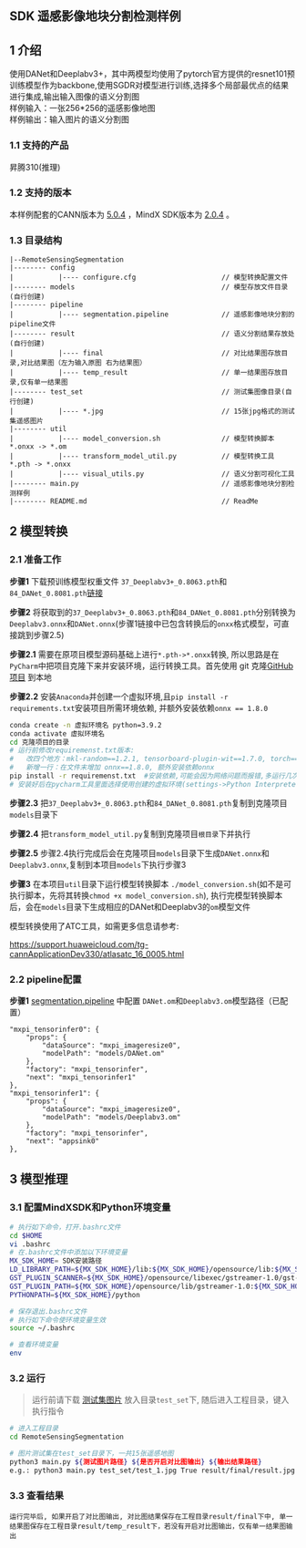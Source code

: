 ## SDK 遥感影像地块分割检测样例

## 1 介绍
使用DANet和Deeplabv3+，其中两模型均使用了pytorch官方提供的resnet101预训练模型作为backbone,使用SGDR对模型进行训练,选择多个局部最优点的结果进行集成,输出输入图像的语义分割图 \
样例输入：一张256*256的遥感影像地图\
样例输出：输入图片的语义分割图

### 1.1 支持的产品
昇腾310(推理)

### 1.2 支持的版本
本样例配套的CANN版本为 [5.0.4](https://www.hiascend.com/software/cann/commercial) ，MindX SDK版本为 [2.0.4](https://www.hiascend.com/software/Mindx-sdk) 。

### 1.3 目录结构
```
|--RemoteSensingSegmentation
|-------- config
|           |---- configure.cfg                     // 模型转换配置文件
|-------- models                                    // 模型存放文件目录(自行创建)
|-------- pipeline
|           |---- segmentation.pipeline             // 遥感影像地块分割的pipeline文件
|-------- result                                    // 语义分割结果存放处(自行创建)
|           |---- final                             // 对比结果图存放目录,对比结果图（左为输入原图 右为结果图）
|           |---- temp_result                       // 单一结果图存放目录,仅有单一结果图
|-------- test_set                                  // 测试集图像目录(自行创建)
|           |---- *.jpg                             // 15张jpg格式的测试集遥感图片
|-------- util
|           |---- model_conversion.sh               // 模型转换脚本 *.onxx -> *.om
|           |---- transform_model_util.py           // 模型转换工具 *.pth -> *.onxx
|           |---- visual_utils.py                   // 语义分割可视化工具
|-------- main.py                                   // 遥感影像地块分割检测样例
|-------- README.md                                 // ReadMe 
```

## 2 模型转换

### 2.1 准备工作

**步骤1** 下载预训练模型权重文件 `37_Deeplabv3+_0.8063.pth`和`84_DANet_0.8081.pth`[链接](https://mindx.sdk.obs.cn-north-4.myhuaweicloud.com/mindxsdk-referenceapps%20/contrib/RemoteSensingSegmentation/models.zip)

**步骤2** 将获取到的`37_Deeplabv3+_0.8063.pth`和`84_DANet_0.8081.pth`分别转换为 `Deeplabv3.onnx`和`DANet.onnx`(步骤1链接中已包含转换后的`onxx`格式模型，可直接跳到步骤2.5)

**步骤2.1** 需要在原项目模型源码基础上进行`*.pth->*.onxx`转换, 所以思路是在`PyCharm`中把项目克隆下来并安装环境，运行转换工具。首先使用 git 克隆[GitHub项目](https://github.com/JasmineRain/NAIC_AI-RS/blob/master) 到本地

**步骤2.2** 安装`Anaconda`并创建一个虚拟环境,且`pip install -r requirements.txt`安装项目所需环境依赖, 并额外安装依赖`onnx == 1.8.0`
```bash
conda create -n 虚拟环境名 python=3.9.2
conda activate 虚拟环境名
cd 克隆项目的目录
# 运行前修改requiremenst.txt版本:
#   改四个地方：mkl-random==1.2.1, tensorboard-plugin-wit==1.7.0, torch==1.8.0, torchvision==0.9.0
#   新增一行：在文件末增加 onnx==1.8.0, 额外安装依赖onnx
pip install -r requiremenst.txt  #安装依赖,可能会因为网络问题而报错,多运行几次
# 安装好后在pycharm工具里面选择使用创建的虚拟环境(settings->Python Interpreter)
```
**步骤2.3** 把`37_Deeplabv3+_0.8063.pth`和`84_DANet_0.8081.pth`复制到克隆项目`models`目录下

**步骤2.4** 把`transform_model_util.py`复制到克隆项目`根目录`下并执行

**步骤2.5** 步骤2.4执行完成后会在克隆项目`models`目录下生成`DANet.onnx`和`Deeplabv3.onnx`,复制到本项目`models`下执行步骤3

**步骤3** 在本项目`util`目录下运行模型转换脚本 `./model_conversion.sh`(如不是可执行脚本，先将其转换`chmod +x model_conversion.sh`), 执行完模型转换脚本后，会在`models`目录下生成相应的DANet和Deeplabv3的`om`模型文件

模型转换使用了ATC工具，如需更多信息请参考:

 https://support.huaweicloud.com/tg-cannApplicationDev330/atlasatc_16_0005.html

### 2.2 pipeline配置

**步骤1** [segmentation.pipeline](./pipeline/segmentation.pipeline) 中配置 `DANet.om`和`Deeplabv3.om`模型路径（已配置）
```
"mxpi_tensorinfer0": {
    "props": {
        "dataSource": "mxpi_imageresize0",
        "modelPath": "models/DANet.om"
    },
    "factory": "mxpi_tensorinfer",
    "next": "mxpi_tensorinfer1"
},
"mxpi_tensorinfer1": {
    "props": {
        "dataSource": "mxpi_imageresize0",
        "modelPath": "models/Deeplabv3.om"
    },
    "factory": "mxpi_tensorinfer",
    "next": "appsink0"
},
```

## 3 模型推理

### 3.1 配置MindXSDK和Python环境变量
```bash
# 执行如下命令，打开.bashrc文件
cd $HOME
vi .bashrc
# 在.bashrc文件中添加以下环境变量
MX_SDK_HOME= SDK安装路径
LD_LIBRARY_PATH=${MX_SDK_HOME}/lib:${MX_SDK_HOME}/opensource/lib:${MX_SDK_HOME}/opensource/lib64:/usr/local/Ascend/ascend-toolkit/latest/acllib/lib64:/usr/local/Ascend/driver/lib64/
GST_PLUGIN_SCANNER=${MX_SDK_HOME}/opensource/libexec/gstreamer-1.0/gst-plugin-scanner
GST_PLUGIN_PATH=${MX_SDK_HOME}/opensource/lib/gstreamer-1.0:${MX_SDK_HOME}/lib/plugins
PYTHONPATH=${MX_SDK_HOME}/python

# 保存退出.bashrc文件
# 执行如下命令使环境变量生效
source ~/.bashrc

# 查看环境变量
env
```
### 3.2 运行
> 运行前请下载 [测试集图片](https://mindx.sdk.obs.cn-north-4.myhuaweicloud.com/mindxsdk-referenceapps%20/contrib/RemoteSensingSegmentation/data.zip) 放入目录`test_set`下, 随后进入工程目录，键入执行指令
```bash
# 进入工程目录
cd RemoteSensingSegmentation

# 图片测试集在test_set目录下，一共15张遥感地图
python3 main.py ${测试图片路径} ${是否开启对比图输出} ${输出结果路径}
e.g.: python3 main.py test_set/test_1.jpg True result/final/result.jpg
```

### 3.3 查看结果
```
运行完毕后, 如果开启了对比图输出, 对比图结果保存在工程目录result/final下中, 单一结果图保存在工程目录result/temp_result下，若没有开启对比图输出，仅有单一结果图输出
```